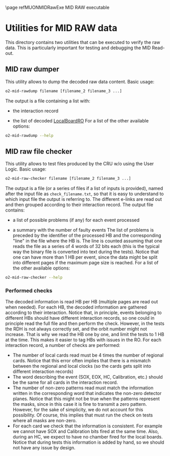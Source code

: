 \page refMUONMIDRawExe MID RAW executable

# Utilities for MID RAW data
This directory contains two utilities that can be executed to verify the raw data.
This is particularly important for testing and debugging the MID Read-out.

## MID raw dumper
This utility allows to dump the decoded raw data content.
Basic usage:
```bash
o2-mid-rawdump filename [filename_2 filename_3 ...]
```
The output is a file containing a list with:
-   the interaction record

-   the list of decoded [LocalBoardRO](../include/MIDRaw/LocalBoardRO.h)
For a list of the other available options:
```bash
o2-mid-rawdump --help
```

## MID raw file checker
This utility allows to test files produced by the CRU w/o using the User Logic.
Basic usage:
```bash
o2-mid-raw-checker filename [filename_2 filename_3 ...]
```
The output is a file (or a series of files if a list of inputs is provided), named after the input file as `check_filename.txt`, so that it is easy to understand to which input file the output is referring to.
The different e-links are read out and then grouped according to their interaction record.
The output file contains:
-   a list of possible problems (if any) for each event processed

-   a summary with the number of faulty events
The list of problems is preceded by the identifier of the processed HB and the corresponding "line" in the file where the HB is.
The line is counted assuming that one reads the file as a series of 4 words of 32 bits each (this is the typical way the binary file is converted into text during the tests).
Notice that one can have more than 1 HB per event, since the data might be split into different pages if the maximum page size is reached.
For a list of the other available options:
```bash
o2-mid-raw-checker --help
```
### Performed checks
The decoded information is read HB per HB (multiple pages are read out when needed).
For each HB, the decoded information are gathered according to their interaction.
Notice that, in principle, events belonging to different HBs should have different interaction records, so one could in principle read the full file and then perform the check.
However, in the tests the RDH is not always correctly set, and the orbit number might not increase. That is why we read the HB one by one, and limit the tests to 1 HB at the time. This makes it easier to tag HBs with issues in the RO.
For each interaction record, a number of checks are performed:
-   The number of local cards read must be 4 times the number of regional cards. Notice that this error often implies that there is a mismatch between the regional and local clocks (so the cards gets split into different interaction records)
-   The word describing the event (SOX, EOX, HC, Calibration, etc.) should be the same for all cards in the interaction record.
-   The number of non-zero patterns read must match the information written in the corresponding word that indicates the non-zero detector planes. Notice that this might not be true when the patterns represent the masks, since in this case it is fine to transmit a zero pattern. However, for the sake of simplicity, we do not account for this possibility. Of course, this implies that must run the check on tests where all masks are non-zero.
-   For each card we check that the information is consistent. For example we cannot have SOX and Calibration bits fired at the same time. Also, during an HC, we expect to have no chamber fired for the local boards. Notice that during tests this information is added by hand, so we should not have any issue by design.